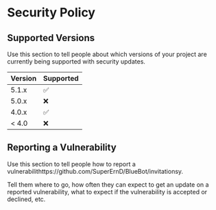 # Security Policy

## Supported Versions

Use this section to tell people about which versions of your project are
currently being supported with security updates.

| Version | Supported          |
| ------- | ------------------ |
| 5.1.x   | :white_check_mark: |
| 5.0.x   | :x:                |
| 4.0.x   | :white_check_mark: |
| < 4.0   | :x:                |

## Reporting a Vulnerability

Use this section to tell people how to report a vulnerabilithttps://github.com/SuperErnD/BlueBot/invitationsy.

Tell them where to go, how often they can expect to get an update on a
reported vulnerability, what to expect if the vulnerability is accepted or
declined, etc.
